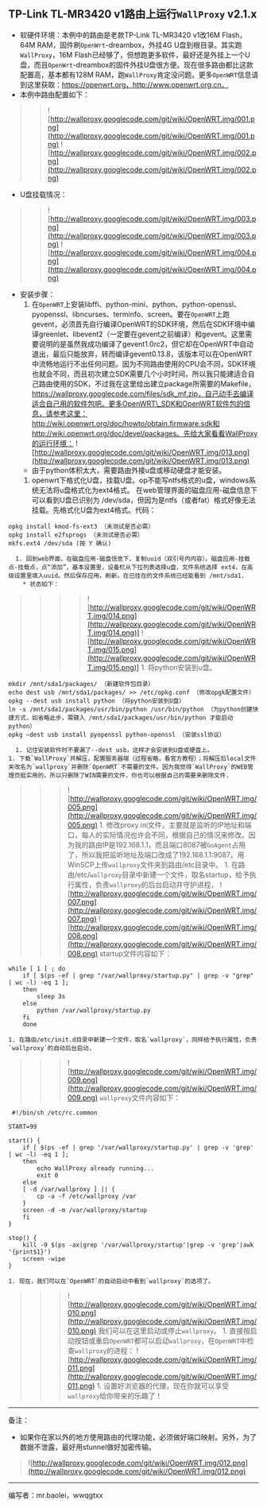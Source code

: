 ## TP-Link TL-MR3420 v1路由上运行`WallProxy` v2.1.x ##

  * 软硬件环境：本例中的路由是老款TP-Link TL-MR3420 v1改16M Flash，64M RAM，固件刷`OpenWrt`-dreambox，外挂4G U盘到根目录。其实跑`WallProxy`，16M Flash已经够了，但想跑更多软件，最好还是外挂上一个U盘，而且`OpenWrt`-dreambox的固件外挂U盘很方便。现在很多路由都比这款配置高，基本都有128M RAM，跑`WallProxy`肯定没问题。更多`OpenWRT`信息请到这里获取：https://openwrt.org，http://www.openwrt.org.cn。
  * 本例中路由配置如下：
> > ![http://wallproxy.googlecode.com/git/wiki/OpenWRT.img/001.png](http://wallproxy.googlecode.com/git/wiki/OpenWRT.img/001.png)
> > ![http://wallproxy.googlecode.com/git/wiki/OpenWRT.img/002.png](http://wallproxy.googlecode.com/git/wiki/OpenWRT.img/002.png)
  * U盘挂载情况：
> > ![http://wallproxy.googlecode.com/git/wiki/OpenWRT.img/003.png](http://wallproxy.googlecode.com/git/wiki/OpenWRT.img/003.png)
> > ![http://wallproxy.googlecode.com/git/wiki/OpenWRT.img/004.png](http://wallproxy.googlecode.com/git/wiki/OpenWRT.img/004.png)
  * 安装步骤：
    1. 在`OpenWRT`上安装libffi、python-mini、python、python-openssl、pyopenssl、libncurses、terminfo、screen。要在`OpenWRT`上跑gevent，必须首先自行编译OpenWRT的SDK环境，然后在SDK环境中编译greenlet、libevent2（一定要在gevent之前编译）和gevent。这里需要说明的是虽然我成功编译了gevent1.0rc2，但它却在OpenWRT中自动退出，最后只能放弃，转而编译gevent0.13.8，该版本可以在OpenWRT中流畅地运行不出任何问题。因为不同路由使用的CPU会不同，SDK环境也就会不同，而且初次建立SDK需要几个小时时间，所以我只能建适合自己路由使用的SDK，不过我在这里给出建立package所需要的Makefile，https://wallproxy.googlecode.com/files/sdk_mf.zip，自己动手去编译适合自己用的软件包吧。更多OpenWRT\_SDK和OpenWRT软件包的信息，请参考这里：http://wiki.openwrt.org/doc/howto/obtain.firmware.sdk和http://wiki.openwrt.org/doc/devel/packages。先给大家看看WallProxy的运行环境：
![http://wallproxy.googlecode.com/git/wiki/OpenWRT.img/013.png](http://wallproxy.googlecode.com/git/wiki/OpenWRT.img/013.png)
      * 由于python体积太大，需要路由外接u盘或移动硬盘才能安装。
      1. openwrt下格式化U盘，挂载U盘。op不能写ntfs格式的u盘，windows系统无法将u盘格式化为ext4格式。 在web管理界面的磁盘应用-磁盘信息下可以看到U盘已识别为 /dev/sda，但因为是ntfs（或者fat）格式好像无法挂载。先格式化U盘为ext4格式。代码：
```
opkg install kmod-fs-ext3 （未测试是否必需）
opkg install e2fsprogs （未测试是否必需）
mkfs.ext4 /dev/sda (按 Y 确认)
```
      1. 回到web界面，在磁盘应用-磁盘信息下，复制uuid（双引号内内容）。磁盘应用-挂载点-挂载点，点“添加”，基本设置里，设备栏从下拉列表选择u盘，文件系统选择 ext4，在高级设置里填入uuid。然后保存应用。刷新。在已挂在的文件系统已经能看到 /mnt/sda1.
        * 状态如下：
> > > > ![http://wallproxy.googlecode.com/git/wiki/OpenWRT.img/014.png](http://wallproxy.googlecode.com/git/wiki/OpenWRT.img/014.png)]
> > > > ![http://wallproxy.googlecode.com/git/wiki/OpenWRT.img/015.png](http://wallproxy.googlecode.com/git/wiki/OpenWRT.img/015.png)]
      1. 将python安装到u盘。
```
mkdir /mnt/sda1/packages/ （新建软件包目录）
echo dest usb /mnt/sda1/packages/ >> /etc/opkg.conf （修改opgk配置文件）
opkg --dest usb install python （将python安装到U盘）
ln -s /mnt/sda1/packages/usr/bin/python /usr/bin/python （为python创建快捷方式，如省略此步，需键入 /mnt/sda1/packages/usr/bin/python 才能启动python）
opkg –dest usb install pyopenssl python-openssl （安装ssl协议）
```
      1. 记住安装软件时不要漏了--dest usb，这样才会安装到U盘或硬盘上。
    1. 下载`WallProxy`并解压，配置服务器端（过程省略，看官方教程）；将解压后local文件夹改名为`wallproxy`并删除`OpenWRT`不需要的文件。因为我觉得`WallProxy`的WEB管理页挺实用的，所以只删除了WIN需要的文件，你也可以根据自己的需要来删除文件.

> > > ![http://wallproxy.googlecode.com/git/wiki/OpenWRT.img/005.png](http://wallproxy.googlecode.com/git/wiki/OpenWRT.img/005.png)
    1. 修改proxy.ini文件，主要就是监听的IP地址和端口，每人的实际情况也许会不同，根据自己的情况来修改。因为我的路由IP是192.168.1.1，而且端口8087被`GoAgent`占用了，所以我把监听地址及端口改成了192.168.1.1:9087。用WinSCP上传`wallproxy`文件夹到路由/etc目录中。
    1. 在路由/etc/`wallproxy`目录中新建一个文件，取名startup，给予执行属性，负责`wallproxy`的后台启动并守护进程，
> > > ![http://wallproxy.googlecode.com/git/wiki/OpenWRT.img/007.png](http://wallproxy.googlecode.com/git/wiki/OpenWRT.img/007.png)
> > > ![http://wallproxy.googlecode.com/git/wiki/OpenWRT.img/008.png](http://wallproxy.googlecode.com/git/wiki/OpenWRT.img/008.png)
> > > startup文件内容如下：
```
while [ 1 ] ; do
	if [ $(ps -ef | grep "/var/wallproxy/startup.py" | grep -v "grep" | wc -l) -eq 1 ];
	then
		sleep 3s
	else
		python /var/wallproxy/startup.py
	fi
	done
```
    1. 在路由/etc/init.d目录中新建一个文件，取名`wallproxy`，同样给予执行属性，负责`wallproxy`的自动后台启动，
> > > ![http://wallproxy.googlecode.com/git/wiki/OpenWRT.img/009.png](http://wallproxy.googlecode.com/git/wiki/OpenWRT.img/009.png)
> > > `wallproxy`文件内容如下：
```
 #!/bin/sh /etc/rc.common

START=99

start() {
	if [ $(ps -ef | grep '/var/wallproxy/startup.py' | grep -v 'grep' | wc -l) -eq 1 ];
	then
		echo WallProxy already running...
		exit 0
	else
	[ -d /var/wallproxy ] || {
		cp -a -f /etc/wallproxy /var
	}
	screen -d -m /var/wallproxy/startup
	fi
}

stop() {
	kill -9 $(ps -ax|grep '/var/wallproxy/startup'|grep -v 'grep'|awk '{print$1}')
	screen -wipe
}
```
    1. 现在，我们可以在`OpenWRT`的自动启动中看到`wallproxy`的选项了。
> > > ![http://wallproxy.googlecode.com/git/wiki/OpenWRT.img/010.png](http://wallproxy.googlecode.com/git/wiki/OpenWRT.img/010.png)
> > > 我们可以在这里启动或停止`wallproxy`。
    1. 直接按启动按钮或重启`OpenWRT`都可以启动`wallproxy`，在`OpenWRT`中检查`wallproxy`的进程：
> > > ![http://wallproxy.googlecode.com/git/wiki/OpenWRT.img/011.png](http://wallproxy.googlecode.com/git/wiki/OpenWRT.img/011.png)
    1. 设置好浏览器的代理，现在你就可以享受`wallproxy`给你带来的乐趣了！


---

备注：
  * 如果你在家以外的地方使用路由的代理功能，必须做好端口映射。另外，为了数据不泄露，最好用stunnel做好加密传输。

> ![http://wallproxy.googlecode.com/git/wiki/OpenWRT.img/012.png](http://wallproxy.googlecode.com/git/wiki/OpenWRT.img/012.png)

---

编写者：mr.baolei，wwqgtxx